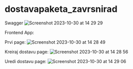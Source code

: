 # dostavapaketa_zavrsnirad

Swagger ![Screenshot 2023-10-30 at 14 29 29](https://github.com/subaric98/dostavapaketa_zavrsnirad/assets/131702166/cdbafd76-c49a-476c-abe7-f04301d5970b)

Frontend App:

Prvi page: 
![Screenshot 2023-10-30 at 14 28 49](https://github.com/subaric98/dostavapaketa_zavrsnirad/assets/131702166/c58b553d-b730-4c0c-9fc7-c8f1f5dc9c7f)

Kreiraj dostavu page:
![Screenshot 2023-10-30 at 14 28 56](https://github.com/subaric98/dostavapaketa_zavrsnirad/assets/131702166/5429c54c-3f9d-49c2-98b6-7ff79e5a4f6c)

Uredi dostavu page:
![Screenshot 2023-10-30 at 14 29 06](https://github.com/subaric98/dostavapaketa_zavrsnirad/assets/131702166/f1a6cbd3-92b0-4a53-baf8-8b92ab9d1baf)
